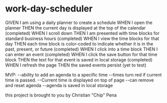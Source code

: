 # work-day-scheduler

GIVEN I am using a daily planner to create a schedule
WHEN I open the planner
THEN the current day is displayed at the top of the calendar (completed)
WHEN I scroll down
THEN I am presented with time blocks for standard business hours (completed)
WHEN I view the time blocks for that day
THEN each time block is color-coded to indicate whether it is in the past, present, or future (completed)
WHEN I click into a time block
THEN I can enter an event (completed)
WHEN I click the save button for that time block
THEN the text for that event is saved in local storage (completed)
WHEN I refresh the page
THEN the saved events persist (yet to test)

MVP:
--ability to add an agenda to a specific time
--times turn red if current time is passed.
--Current time is displayed on top of page
--can remove and reset agenda
--agenda is saved in local storage


this project is brought to you by Christian "Chip" Pena
